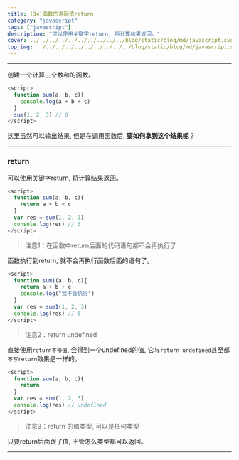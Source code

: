 ```yaml
---
title: (34)函数的返回值return
category: "javascript"
tags: ["javascript"]
description: "可以使用关键字return, 将计算结果返回。"
cover: ../../../../../../../../../../blog/static/blog/md/javascript.svg
top_img: ../../../../../../../../../../blog/static/blog/md/javascript.svg
---
```


***

创建一个计算三个数和的函数。

```js js
<script>
  function sum(a, b, c){
    console.log(a + b + c)
  }
  sum(1, 2, 3) // 6
</script>
```

这里虽然可以输出结果, 但是在调用函数后, **要如何拿到这个结果呢**？

***

### return

可以使用关键字return, 将计算结果返回。

```js js
<script>
  function sum(a, b, c){
    return a + b + c
  }
  var res = sum(1, 2, 3)
  console.log(res) // 6
</script>
```

> 注意1：在函数中return后面的代码语句都不会再执行了

函数执行到return, 就不会再执行函数后面的语句了。

```js js
<script>
  function sum1(a, b, c){
    return a + b + c 
    console.log("我不会执行")
  }
  var res = sum1(1, 2, 3)
  console.log(res) // 6
</script>
```

> 注意2：return undefined

直接使用`return不带值`,  会得到一个undefined的值, 它与`return undefined`甚至都`不写return`效果是一样的。

```js js
<script>
  function sum(a, b, c){
    return
  }
  var res = sum(1, 2, 3)
  console.log(res) // undefined
</script>
```

> 注意3：return 的值类型, 可以是任何类型

只要return后面跟了值, 不管怎么类型都可以返回。

***